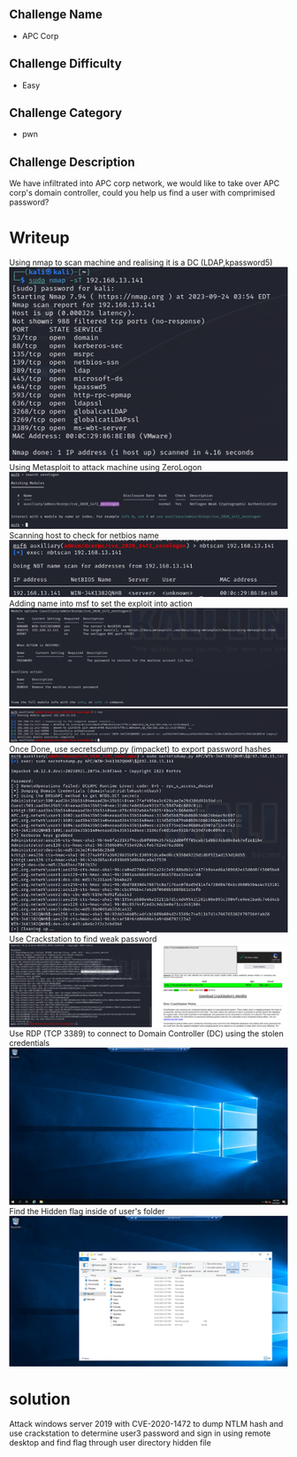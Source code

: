 ## Challenge Name
-  APC Corp
## Challenge Difficulty
- Easy
## Challenge Category
- pwn 
## Challenge Description
We have infiltrated into APC corp network, we would like to take over APC corp's domain controller, could you help us find a user with comprimised password?




# Writeup
Using nmap to scan machine and realising it is a DC (LDAP,kpassword5)
![Alt text](image.png)
Using Metasploit to attack machine using ZeroLogon
![Alt text](image-1.png)
Scanning host to check for netbios name
![Alt text](image-2.png)
Adding name into msf to set the exploit into action
![Alt text](image-3.png)
![Alt text](image-4.png)
Once Done, use secretsdump.py (impacket) to export password hashes
![Alt text](image-5.png)
Use Crackstation to find weak password
![Alt text](image-6.png)
Use RDP (TCP 3389) to connect to Domain Controller (DC) using the stolen credentials
![Alt text](image-7.png)
Find the Hidden flag inside of user's folder
![Alt text](image-8.png)
# solution
Attack windows server 2019 with CVE-2020-1472 to dump NTLM hash and use crackstation to determine user3 password and sign in using remote desktop and find flag through user directory hidden file

